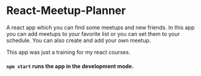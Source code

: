 # React-Meetup-Planner

A react app which you can find some meetups and new friends.
In this app you can add meetups to your favorite list or you can set them to your schedule.
You can also create and add your own meetup.

This app was just a training for my react courses.

#### `npm start` runs the app in the development mode.
